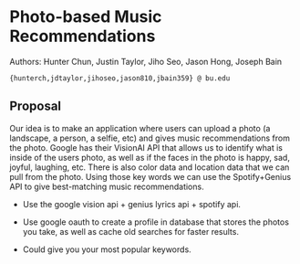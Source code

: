 # Photo-based Music Recommendations

Authors: Hunter Chun, Justin Taylor, Jiho Seo, Jason Hong, Joseph Bain

```
{hunterch,jdtaylor,jihoseo,jason810,jbain359} @ bu.edu
```

## Proposal
Our idea is to make an application where users can upload a photo (a landscape, a person, a selfie, etc) and gives music recommendations from the photo. Google has their VisionAI API that allows us to identify what is inside of the users photo, as well as if the faces in the photo is happy, sad, joyful, laughing, etc. There is also color data and location data that we can pull from the photo. Using those key words we can use the Spotify+Genius API to give best-matching music recommendations.

- Use the google vision api + genius lyrics api + spotify api.

- Use google oauth to create a profile in database that stores the photos you take, as well as cache old searches for faster results.

- Could give you your most popular keywords.
